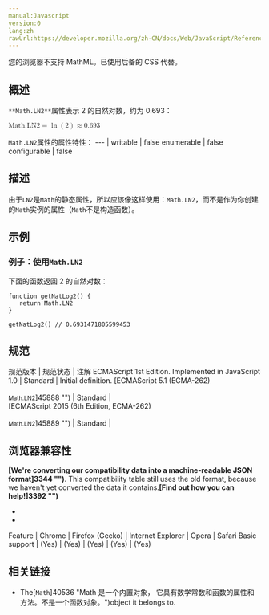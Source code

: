```yaml
---
manual:Javascript
version:0
lang:zh
rawUrl:https://developer.mozilla.org/zh-CN/docs/Web/JavaScript/Reference/Global_Objects/Math/LN2#
---
```






您的浏览器不支持 MathML。已使用后备的 CSS 代替。




## 概述<a name="Summary"></a>


`**Math.LN2**`属性表示 2 的自然对数，约为 0.693：



<math><semantics><mrow><mstyle><mi>Math.LN2</mi></mstyle><mo>=</mo><mo>ln</mo><mo>(</mo><mn>2</mn><mo>)</mo><mo>≈</mo><mn>0.693</mn></mrow></semantics></math>


`Math.LN2`属性的属性特性： 
 ---  | 
writable | false 
enumerable | false 
configurable | false 



## 描述<a name="Description"></a>


由于`LN2`是`Math`的静态属性，所以应该像这样使用：`Math.LN2`，而不是作为你创建的`Math`实例的属性（`Math`不是构造函数）。


## 示例<a name="Examples"></a>

### 例子：使用`Math.LN2`<a name="Example:_Using_Math.LN2"></a>


下面的函数返回 2 的自然对数：


```
function getNatLog2() {
   return Math.LN2
}

getNatLog2() // 0.6931471805599453
```

## 规范<a name="规范"></a>

规范版本 | 规范状态 | 注解 
ECMAScript 1st Edition. Implemented in JavaScript 1.0 | Standard | Initial definition. 
[ECMAScript 5.1 (ECMA-262)<br></br><small>Math.LN2</small>]45888 "") | Standard |  
[ECMAScript 2015 (6th Edition, ECMA-262)<br></br><small>Math.LN2</small>]45889 "") | Standard |  


## 浏览器兼容性<a name="浏览器兼容性"></a>


**[We&#39;re converting our compatibility data into a machine-readable JSON format]3344 "")**. This compatibility table still uses the old format, because we haven&#39;t yet converted the data it contains.**[Find out how you can help!]3392 "")**


* 
* 

Feature | Chrome | Firefox (Gecko) | Internet Explorer | Opera | Safari 
Basic support | (Yes) | (Yes) | (Yes) | (Yes) | (Yes) 




## 相关链接<a name="See_also"></a>

* The[`Math`]40536 "Math 是一个内置对象， 它具有数学常数和函数的属性和方法。不是一个函数对象。")object it belongs to.



